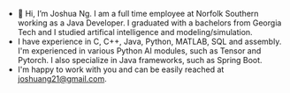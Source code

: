 - 👋 Hi, I’m Joshua Ng. I am a full time employee at Norfolk Southern working as a Java Developer. I graduated with a bachelors from Georgia Tech and I studied artifical intelligence and modeling/simulation.
- I have experience in C, C++, Java, Python, MATLAB, SQL and assembly. I'm experienced in various Python AI modules, such as Tensor and Pytorch. I also specialize in Java frameworks, such as Spring Boot. 
- I'm happy to work with you and can be easily reached at joshuang21@gmail.com.

<!---
josh-ing/josh-ing is a ✨ special ✨ repository because its `README.md` (this file) appears on your GitHub profile.
You can click the Preview link to take a look at your changes.
--->
